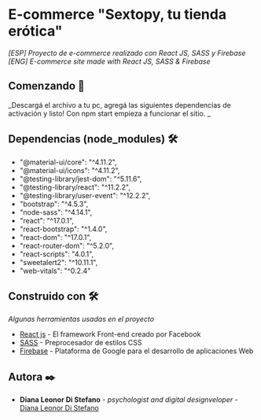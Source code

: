 # E-commerce "Sextopy, tu tienda erótica"

_[ESP] Proyecto de e-commerce realizado con React JS, SASS y Firebase_
_[ENG] E-commerce site made with React JS, SASS & Firebase_

## Comenzando 🚀

_Descargá el archivo a tu pc, agregá las siguientes dependencias de activación y listo! Con npm start empieza a funcionar el sitio. _
## Dependencias (node_modules) 🛠️

* "@material-ui/core": "^4.11.2",
* "@material-ui/icons": "^4.11.2",
* "@testing-library/jest-dom": "^5.11.6",
* "@testing-library/react": "^11.2.2",
* "@testing-library/user-event": "^12.2.2",
* "bootstrap": "^4.5.3",
* "node-sass": "^4.14.1",
* "react": "^17.0.1",
* "react-bootstrap": "^1.4.0",
* "react-dom": "^17.0.1",
* "react-router-dom": "^5.2.0",
* "react-scripts": "4.0.1",
* "sweetalert2": "^10.11.1",
* "web-vitals": "^0.2.4" 


## Construido con 🛠️

_Algunas herramientas usadas en el proyecto_

* [React js](https://es.reactjs.org/) - El framework Front-end creado por Facebook
* [SASS](https://sass-lang.com/) - Preprocesador de estilos CSS
* [Firebase](https://firebase.google.com/) - Plataforma de Google para el desarrollo de aplicaciones Web

## Autora ✒️

* **Diana Leonor Di Stefano** - *psychologist and digital designveloper* - [Diana Leonor Di Stefano](https://www.linkedin.com/in/dianaledist/)
